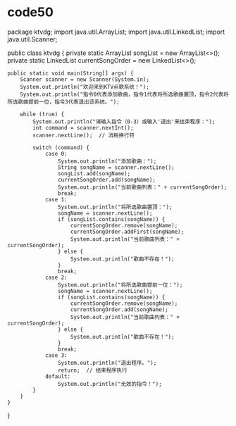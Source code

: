 # code50
package ktvdg;
import java.util.ArrayList;
import java.util.LinkedList;
import java.util.Scanner;
   
public class ktvdg {
    private static ArrayList<String> songList = new ArrayList<>();
    private static LinkedList<String> currentSongOrder = new LinkedList<>();

    public static void main(String[] args) {
        Scanner scanner = new Scanner(System.in);
        System.out.println("欢迎来到KTV点歌系统！");
        System.out.println("指令0代表添加歌曲，指令1代表将所选歌曲置顶，指令2代表将所选歌曲提前一位，指令3代表退出该系统。");

        while (true) {
            System.out.println("请输入指令（0-3）或输入'退出'来结束程序：");
            int command = scanner.nextInt();
            scanner.nextLine();  // 消耗换行符  

            switch (command) {
                case 0:
                    System.out.println("添加歌曲：");
                    String songName = scanner.nextLine();
                    songList.add(songName);
                    currentSongOrder.add(songName);
                    System.out.println("当前歌曲列表：" + currentSongOrder);
                    break;
                case 1:
                    System.out.println("将所选歌曲置顶：");
                    songName = scanner.nextLine();
                    if (songList.contains(songName)) {
                        currentSongOrder.remove(songName);
                        currentSongOrder.addFirst(songName);
                        System.out.println("当前歌曲列表：" + currentSongOrder);
                    } else {
                        System.out.println("歌曲不存在！");
                    }
                    break;
                case 2:
                    System.out.println("将所选歌曲提前一位：");
                    songName = scanner.nextLine();
                    if (songList.contains(songName)) {
                        currentSongOrder.remove(songName);
                        currentSongOrder.add(songName);
                        System.out.println("当前歌曲列表：" + currentSongOrder);
                    } else {
                        System.out.println("歌曲不存在！");
                    }
                    break;
                case 3:
                    System.out.println("退出程序。");
                    return;  // 结束程序执行  
                default:
                    System.out.println("无效的指令！");
            }
        }
    }
}
